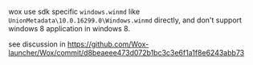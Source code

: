 wox use sdk specific `windows.winmd` like `UnionMetadata\10.0.16299.0\Windows.winmd` directly, and don't support windows 8 application in windows 8.

see discussion in https://github.com/Wox-launcher/Wox/commit/d8beaeee473d072b1bc3c3e6f1a1f8e6243abb73